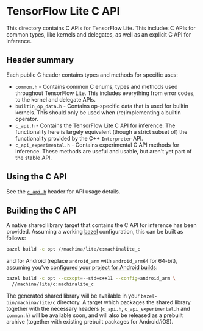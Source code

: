 # TensorFlow Lite C API

This directory contains C APIs for TensorFlow Lite. This includes C APIs
for common types, like kernels and delegates, as well as an explicit C API
for inference.

## Header summary

Each public C header contains types and methods for specific uses:

*   `common.h` - Contains common C enums, types and methods used throughout
    TensorFlow Lite. This includes everything from error codes, to the kernel
    and delegate APIs.
*    `builtin_op_data.h` - Contains op-specific data that is used for builtin
     kernels. This should only be used when (re)implementing a builtin operator.
*   `c_api.h` - Contains the TensorFlow Lite C API for inference. The
     functionality here is largely equivalent (though a strict subset of) the
     functionality provided by the C++ `Interpreter` API.
*   `c_api_experimental.h` - Contains experimental C API methods for inference.
     These methods are useful and usable, but aren't yet part of the stable API.

## Using the C API

See the [`c_api.h`](c_api.h) header for API usage details.

## Building the C API

A native shared library target that contains the C API for inference has been
provided. Assuming a working [bazel](https://bazel.build/versions/master/docs/install.html)
configuration, this can be built as follows:

```sh
bazel build -c opt //machina/lite/c:machinalite_c
```

and for Android (replace `android_arm` with `android_arm64` for 64-bit),
assuming you've
[configured your project for Android builds](../g3doc/android/lite_build.md):

```sh
bazel build -c opt --cxxopt=--std=c++11 --config=android_arm \
  //machina/lite/c:machinalite_c
```

The generated shared library will be available in your
`bazel-bin/machina/lite/c` directory. A target which packages the shared
library together with the necessary headers (`c_api.h`, `c_api_experimental.h`
and `common.h`) will be available soon, and will also be released as a prebuilt
archive (together with existing prebuilt packages for Android/iOS).
